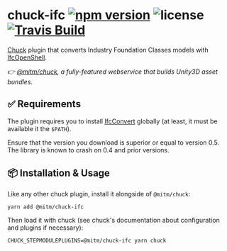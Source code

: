 # chuck-ifc [![npm version](https://img.shields.io/npm/v/@mitm/chuck-ifc.svg?style=flat-square)](https://www.npmjs.com/package/@mitm/chuck-ifc) ![license](https://img.shields.io/github/license/mitmadness/chuck-ifc.svg?style=flat-square) [![Travis Build](https://img.shields.io/travis/mitmadness/chuck-ifc.svg?style=flat-square)](https://travis-ci.org/mitmadness/chuck-ifc)

[Chuck](https://github.com/mitmadness/chuck) plugin that converts Industry Foundation Classes models with [IfcOpenShell](http://ifcopenshell.org/).

*:point_right: [@mitm/chuck](https://github.com/mitmadness/chuck), a fully-featured webservice that builds Unity3D asset bundles.*

## :white_check_mark: Requirements

The plugin requires you to install [IfcConvert](http://ifcopenshell.org/ifcconvert.html) globally (at least, it must be available it the `$PATH`).

Ensure that the version you download is superior or equal to version 0.5. The library is known to crash on 0.4 and prior versions.

## :package: Installation & Usage

Like any other chuck plugin, install it alongside of `@mitm/chuck`:

```
yarn add @mitm/chuck-ifc
```

Then load it with chuck (see chuck's documentation about configuration and plugins if necessary):

```
CHUCK_STEPMODULEPLUGINS=@mitm/chuck-ifc yarn chuck
```

